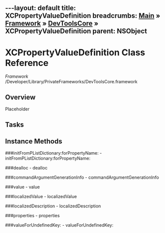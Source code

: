 ---layout: default
title: XCPropertyValueDefinition
breadcrumbs: <a href="/index.html">Main</a> &raquo; <a href="/Frameworks.html">Framework</a> &raquo; <a href="/Frameworks/DevToolsCore.html">DevToolsCore</a> &raquo; XCPropertyValueDefinition
parent: NSObject 
---
# XCPropertyValueDefinition Class Reference

*Framework* /Developer/Library/PrivateFrameworks/DevToolsCore.framework

## Overview

Placeholder

## Tasks

## Instance Methods

<a name="-initFromPListDictionary:forPropertyName:"></a>
###initFromPListDictionary:forPropertyName:
    - initFromPListDictionary:forPropertyName:

<a name="-dealloc"></a>
###dealloc
    - dealloc

<a name="-commandArgumentGenerationInfo"></a>
###commandArgumentGenerationInfo
    - commandArgumentGenerationInfo

<a name="-value"></a>
###value
    - value

<a name="-localizedValue"></a>
###localizedValue
    - localizedValue

<a name="-localizedDescription"></a>
###localizedDescription
    - localizedDescription

<a name="-properties"></a>
###properties
    - properties

<a name="-valueForUndefinedKey:"></a>
###valueForUndefinedKey:
    - valueForUndefinedKey:

